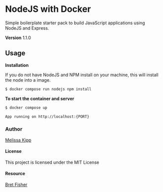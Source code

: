 # NodeJS with Docker

Simple boilerplate starter pack to build JavaScript applications using NodeJS and Express. 

**Version**
1.1.0

## Usage

**Installation**

If you do not have NodeJS and NPM install on your machine, this will install the node into a image.

```sh
$ docker compose run nodejs npm install
```

**To start the container and server**

```sh
$ docker compose up
```
```sh
App running on http://localhost:{PORT}
```
### Author

[Melissa Kipp](https://melissajkipp.com)

#### License

This project is licensed under the MIT License

#### Resource
[Bret Fisher](https://github.com/BretFisher)
